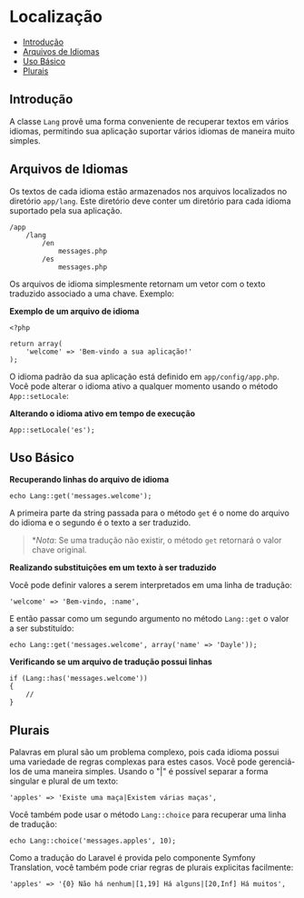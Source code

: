 # Localização

- [Introdução](#introduction)
- [Arquivos de Idiomas](#language-files)
- [Uso Básico](#basic-usage)
- [Plurais](#pluralization)

<a name="introduction"></a>
## Introdução

A classe `Lang` provê uma forma conveniente de recuperar textos em vários idiomas, permitindo sua aplicação suportar vários idiomas de maneira muito simples.

<a name="language-files"></a>
## Arquivos de Idiomas

Os textos de cada idioma estão armazenados nos arquivos localizados no diretório `app/lang`. Este diretório deve conter um diretório para cada idioma suportado pela sua aplicação.

	/app
		/lang
			/en
				messages.php
			/es
				messages.php

Os arquivos de idioma simplesmente retornam um vetor com o texto traduzido associado a uma chave. Exemplo:

**Exemplo de um arquivo de idioma**

	<?php

	return array(
		'welcome' => 'Bem-vindo a sua aplicação!'
	);

O idioma padrão da sua aplicação está definido em `app/config/app.php`. Você pode alterar o idioma ativo a qualquer momento usando o método `App::setLocale`:

**Alterando o idioma ativo em tempo de execução**

	App::setLocale('es');

<a name="basic-usage"></a>
## Uso Básico

**Recuperando linhas do arquivo de idioma**

	echo Lang::get('messages.welcome');

A primeira parte da string passada para o método `get` é o nome do arquivo do idioma e o segundo é o texto a ser traduzido.

> **Nota*: Se uma tradução não existir, o método `get` retornará o valor chave original.

**Realizando substituições em um texto à ser traduzido**

Você pode definir valores a serem interpretados em uma linha de tradução:

	'welcome' => 'Bem-vindo, :name',

E então passar como um segundo argumento no método `Lang::get` o valor a ser substituído:

	echo Lang::get('messages.welcome', array('name' => 'Dayle'));

**Verificando se um arquivo de tradução possui linhas**

	if (Lang::has('messages.welcome'))
	{
		//
	}

<a name="pluralization"></a>
## Plurais

Palavras em plural são um problema complexo, pois cada idioma possui uma variedade de regras complexas para estes casos. Você pode gerenciá-los de uma maneira simples. Usando o "|" é possível separar a forma singular e plural de um texto:

	'apples' => 'Existe uma maça|Existem várias maças',

Você também pode usar o método `Lang::choice` para recuperar uma linha de tradução:

	echo Lang::choice('messages.apples', 10);

Como a tradução do Laravel é provida pelo componente Symfony Translation, você também pode criar regras de plurais explicitas facilmente:

	'apples' => '{0} Não há nenhum|[1,19] Há alguns|[20,Inf] Há muitos',
